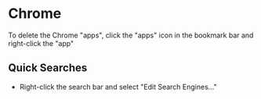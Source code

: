 # Chrome

To delete the Chrome "apps", click the "apps" icon in the bookmark bar and right-click the "app"

## Quick Searches

- Right-click the search bar and select "Edit Search Engines..."
